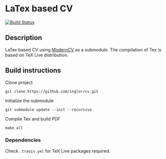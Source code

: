 # LaTex based CV
[![Build Status](https://travis-ci.com/inglor/cv.svg?branch=master)](https://travis-ci.com/inglor/cv)

## Description
LaTex based CV using [ModernCV](https://github.com/xdanaux/moderncv) as a submodule. The compilation of Tex is based on TeX Live distribution.

## Build instructions

Clone project
```
git clone https://github.com/inglor/cv.git
```
Initialize the submodule
```
git submodule update --init --recursive
```
Compile Tex and build PDF
```
make all
```
### Dependencies

Check `.travis.yml` for TeX Live packages required.

